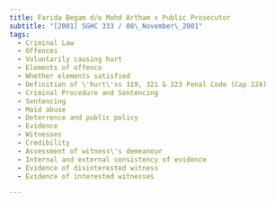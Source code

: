 ```yaml
---
title: Farida Begam d/o Mohd Artham v Public Prosecutor 
subtitle: "[2001] SGHC 333 / 08\_November\_2001"
tags:
  - Criminal Law
  - Offences
  - Voluntarily causing hurt
  - Elements of offence
  - Whether elements satisfied
  - Definition of \'hurt\'ss 319, 321 & 323 Penal Code (Cap 224)
  - Criminal Procedure and Sentencing
  - Sentencing
  - Maid abuse
  - Deterrence and public policy
  - Evidence
  - Witnesses
  - Credibility
  - Assessment of witness\'s demeanour
  - Internal and external consistency of evidence
  - Evidence of disinterested witness
  - Evidence of interested witnesses

---
```


